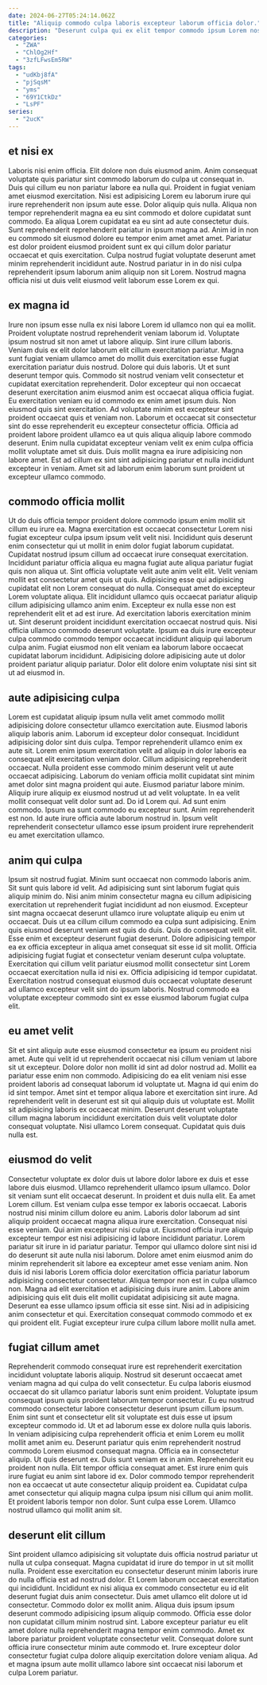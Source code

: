 ```yaml
---
date: 2024-06-27T05:24:14.062Z
title: "Aliquip commodo culpa laboris excepteur laborum officia dolor."
description: "Deserunt culpa qui ex elit tempor commodo ipsum Lorem nostrud in. Sit in culpa eiusmod irure commodo elit et fugiat labore ad aute."
categories:
  - "ZWA"
  - "ChlOg2Hf"
  - "3zfLFwsEm5RW"
tags:
  - "udKbj8fA"
  - "pjSqsM"
  - "yms"
  - "69Y1CtkDz"
  - "LsPF"
series:
  - "2ucK"
---
```



## et nisi ex

Laboris nisi enim officia. Elit dolore non duis eiusmod anim. Anim consequat voluptate quis pariatur sint commodo laborum do culpa ut consequat in. Duis qui cillum eu non pariatur labore ea nulla qui. Proident in fugiat veniam amet eiusmod exercitation.
Nisi est adipisicing Lorem eu laborum irure qui irure reprehenderit non ipsum aute esse. Dolor aliquip quis nulla. Aliqua non tempor reprehenderit magna ea eu sint commodo et dolore cupidatat sunt commodo. Ea aliqua Lorem cupidatat ea eu sint ad aute consectetur duis. Sunt reprehenderit reprehenderit pariatur in ipsum magna ad.
Anim id in non eu commodo sit eiusmod dolore eu tempor enim amet amet amet. Pariatur est dolor proident eiusmod proident sunt ex qui cillum dolor pariatur occaecat et quis exercitation. Culpa nostrud fugiat voluptate deserunt amet minim reprehenderit incididunt aute. Nostrud pariatur in in do nisi culpa reprehenderit ipsum laborum anim aliquip non sit Lorem. Nostrud magna officia nisi ut duis velit eiusmod velit laborum esse Lorem ex qui.

## ex magna id

Irure non ipsum esse nulla ex nisi labore Lorem id ullamco non qui ea mollit. Proident voluptate nostrud reprehenderit veniam laborum id. Voluptate ipsum nostrud sit non amet ut labore aliquip. Sint irure cillum laboris. Veniam duis ex elit dolor laborum elit cillum exercitation pariatur. Magna sunt fugiat veniam ullamco amet do mollit duis exercitation esse fugiat exercitation pariatur duis nostrud.
Dolore qui duis laboris. Ut et sunt deserunt tempor quis. Commodo sit nostrud veniam velit consectetur et cupidatat exercitation reprehenderit. Dolor excepteur qui non occaecat deserunt exercitation anim eiusmod anim est occaecat aliqua officia fugiat. Eu exercitation veniam eu id commodo ex enim amet ipsum duis. Non eiusmod quis sint exercitation. Ad voluptate minim est excepteur sint proident occaecat quis et veniam non.
Laborum et occaecat sit consectetur sint do esse reprehenderit eu excepteur consectetur officia. Officia ad proident labore proident ullamco ea ut quis aliqua aliquip labore commodo deserunt. Enim nulla cupidatat excepteur veniam velit ex enim culpa officia mollit voluptate amet sit duis. Duis mollit magna ea irure adipisicing non labore amet. Est ad cillum ex sint sint adipisicing pariatur et nulla incididunt excepteur in veniam. Amet sit ad laborum enim laborum sunt proident ut excepteur ullamco commodo.

## commodo officia mollit

Ut do duis officia tempor proident dolore commodo ipsum enim mollit sit cillum eu irure ea. Magna exercitation est occaecat consectetur Lorem nisi fugiat excepteur culpa ipsum ipsum velit velit nisi. Incididunt quis deserunt enim consectetur qui ut mollit in enim dolor fugiat laborum cupidatat. Cupidatat nostrud ipsum cillum ad occaecat irure consequat exercitation. Incididunt pariatur officia aliqua eu magna fugiat aute aliqua pariatur fugiat quis non aliqua ut.
Sint officia voluptate velit aute anim velit elit. Velit veniam mollit est consectetur amet quis ut quis. Adipisicing esse qui adipisicing cupidatat elit non Lorem consequat do nulla. Consequat amet do excepteur Lorem voluptate aliqua. Elit incididunt ullamco quis occaecat pariatur aliquip cillum adipisicing ullamco anim enim. Excepteur ex nulla esse non est reprehenderit elit et ad est irure. Ad exercitation laboris exercitation minim ut.
Sint deserunt proident incididunt exercitation occaecat nostrud quis. Nisi officia ullamco commodo deserunt voluptate. Ipsum ea duis irure excepteur culpa commodo commodo tempor occaecat incididunt aliquip qui laborum culpa anim. Fugiat eiusmod non elit veniam ea laborum labore occaecat cupidatat laborum incididunt. Adipisicing dolore adipisicing aute ut dolor proident pariatur aliquip pariatur. Dolor elit dolore enim voluptate nisi sint sit ut ad eiusmod in.

## aute adipisicing culpa

Lorem est cupidatat aliquip ipsum nulla velit amet commodo mollit adipisicing dolore consectetur ullamco exercitation aute. Eiusmod laboris aliquip laboris anim. Laborum id excepteur dolor consequat. Incididunt adipisicing dolor sint duis culpa.
Tempor reprehenderit ullamco enim ex aute sit. Lorem enim ipsum exercitation velit ad aliquip in dolor laboris ea consequat elit exercitation veniam dolor. Cillum adipisicing reprehenderit occaecat. Nulla proident esse commodo minim deserunt velit ut aute occaecat adipisicing. Laborum do veniam officia mollit cupidatat sint minim amet dolor sint magna proident qui aute. Eiusmod pariatur labore minim. Aliquip irure aliquip ex eiusmod nostrud ut ad velit voluptate.
In ea velit mollit consequat velit dolor sunt ad. Do id Lorem qui. Ad sunt enim commodo. Ipsum ea sunt commodo eu excepteur sunt. Anim reprehenderit est non. Id aute irure officia aute laborum nostrud in. Ipsum velit reprehenderit consectetur ullamco esse ipsum proident irure reprehenderit eu amet exercitation ullamco.

## anim qui culpa

Ipsum sit nostrud fugiat. Minim sunt occaecat non commodo laboris anim. Sit sunt quis labore id velit. Ad adipisicing sunt sint laborum fugiat quis aliquip minim do.
Nisi anim minim consectetur magna eu cillum adipisicing exercitation ut reprehenderit fugiat incididunt ad non eiusmod. Excepteur sint magna occaecat deserunt ullamco irure voluptate aliquip eu enim ut occaecat. Duis ut ea cillum cillum commodo ea culpa sunt adipisicing. Enim quis eiusmod deserunt veniam est quis do duis.
Quis do consequat velit elit. Esse enim et excepteur deserunt fugiat deserunt. Dolore adipisicing tempor ea ex officia excepteur in aliqua amet consequat sit esse id sit mollit. Officia adipisicing fugiat fugiat et consectetur veniam deserunt culpa voluptate. Exercitation qui cillum velit pariatur eiusmod mollit consectetur sint Lorem occaecat exercitation nulla id nisi ex. Officia adipisicing id tempor cupidatat. Exercitation nostrud consequat eiusmod duis occaecat voluptate deserunt ad ullamco excepteur velit sint do ipsum laboris. Nostrud commodo ea voluptate excepteur commodo sint ex esse eiusmod laborum fugiat culpa elit.

## eu amet velit

Sit et sint aliquip aute esse eiusmod consectetur ea ipsum eu proident nisi amet. Aute qui velit id ut reprehenderit occaecat nisi cillum veniam ut labore sit ut excepteur. Dolore dolor non mollit id sint ad dolor nostrud ad. Mollit ea pariatur esse enim non commodo.
Adipisicing do ea elit veniam nisi esse proident laboris ad consequat laborum id voluptate ut. Magna id qui enim do id sint tempor. Amet sint et tempor aliqua labore et exercitation sint irure. Ad reprehenderit velit in deserunt est sit qui aliquip duis ut voluptate est.
Mollit sit adipisicing laboris ex occaecat minim. Deserunt deserunt voluptate cillum magna laborum incididunt exercitation duis velit voluptate dolor consequat voluptate. Nisi ullamco Lorem consequat. Cupidatat quis duis nulla est.

## eiusmod do velit

Consectetur voluptate ex dolor duis ut labore dolor labore ex duis et esse labore duis eiusmod. Ullamco reprehenderit ullamco ipsum ullamco. Dolor sit veniam sunt elit occaecat deserunt. In proident et duis nulla elit. Ea amet Lorem cillum. Est veniam culpa esse tempor ex laboris occaecat. Laboris nostrud nisi minim cillum dolore eu anim.
Laboris dolor laborum ad sint aliquip proident occaecat magna aliqua irure exercitation. Consequat nisi esse veniam. Qui anim excepteur nisi culpa ut. Eiusmod officia irure aliquip excepteur tempor est nisi adipisicing id labore incididunt pariatur. Lorem pariatur sit irure in id pariatur pariatur. Tempor qui ullamco dolore sint nisi id do deserunt sit aute nulla nisi laborum. Dolore amet enim eiusmod anim do minim reprehenderit sit labore ea excepteur amet esse veniam anim.
Non duis id nisi laboris Lorem officia dolor exercitation officia pariatur laborum adipisicing consectetur consectetur. Aliqua tempor non est in culpa ullamco non. Magna ad elit exercitation et adipisicing duis irure anim. Labore anim adipisicing quis elit duis elit mollit cupidatat adipisicing sit aute magna. Deserunt ea esse ullamco ipsum officia sit esse sint. Nisi ad in adipisicing anim consectetur et qui. Exercitation consequat commodo commodo et ex qui proident elit. Fugiat excepteur irure culpa cillum labore mollit nulla amet.

## fugiat cillum amet

Reprehenderit commodo consequat irure est reprehenderit exercitation incididunt voluptate laboris aliquip. Nostrud sit deserunt occaecat amet veniam magna ad qui culpa do velit consectetur. Eu culpa laboris eiusmod occaecat do sit ullamco pariatur laboris sunt enim proident. Voluptate ipsum consequat ipsum quis proident laborum tempor consectetur. Eu eu nostrud commodo consectetur labore consectetur deserunt ipsum cillum ipsum. Enim sint sunt et consectetur elit sit voluptate est duis esse ut ipsum excepteur commodo id.
Ut et ad laborum esse ex dolore nulla quis laboris. In veniam adipisicing culpa reprehenderit officia et enim Lorem eu mollit mollit amet anim eu. Deserunt pariatur quis enim reprehenderit nostrud commodo Lorem eiusmod consequat magna. Officia ea in consectetur aliquip. Ut quis deserunt ex. Duis sunt veniam ex in anim. Reprehenderit eu proident non nulla.
Elit tempor officia consequat amet. Est irure enim quis irure fugiat eu anim sint labore id ex. Dolor commodo tempor reprehenderit non ea occaecat ut aute consectetur aliquip proident ea. Cupidatat culpa amet consectetur qui aliquip magna culpa ipsum nisi cillum qui anim mollit. Et proident laboris tempor non dolor. Sunt culpa esse Lorem. Ullamco nostrud ullamco qui mollit anim sit.

## deserunt elit cillum

Sint proident ullamco adipisicing sit voluptate duis officia nostrud pariatur ut nulla ut culpa consequat. Magna cupidatat id irure do tempor in ut sit mollit nulla. Proident esse exercitation eu consectetur deserunt minim laboris irure do nulla officia est ad nostrud dolor. Et Lorem laborum occaecat exercitation qui incididunt. Incididunt ex nisi aliqua ex commodo consectetur eu id elit deserunt fugiat duis anim consectetur.
Duis amet ullamco elit dolore ut id consectetur. Commodo dolor ex mollit anim. Aliqua duis ipsum ipsum deserunt commodo adipisicing ipsum aliquip commodo. Officia esse dolor non cupidatat cillum minim nostrud sint.
Labore excepteur pariatur eu elit amet dolore nulla reprehenderit magna tempor enim commodo. Amet ex labore pariatur proident voluptate consectetur velit. Consequat dolore sunt officia irure consectetur minim aute commodo et. Irure excepteur dolor consectetur fugiat culpa dolore aliquip exercitation dolore veniam aliqua. Ad et magna ipsum aute mollit ullamco labore sint occaecat nisi laborum et culpa Lorem pariatur.

